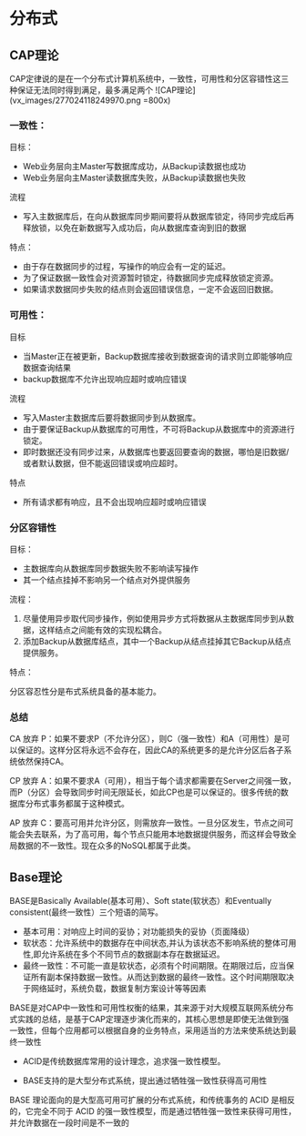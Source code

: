 # 分布式
## CAP理论
CAP定律说的是在一个分布式计算机系统中，一致性，可用性和分区容错性这三种保证无法同时得到满足，最多满足两个
![CAP理论](vx_images/277024118249970.png =800x)

### 一致性：
目标：
* Web业务层向主Master写数据库成功，从Backup读数据也成功
* Web业务层向主Master读数据库失败，从Backup读数据也失败

流程
* 写入主数据库后，在向从数据库同步期间要将从数据库锁定，待同步完成后再释放锁，以免在新数据写入成功后，向从数据库查询到旧的数据

特点：
* 由于存在数据同步的过程，写操作的响应会有一定的延迟。
* 为了保证数据一致性会对资源暂时锁定，待数据同步完成释放锁定资源。
* 如果请求数据同步失败的结点则会返回错误信息，一定不会返回旧数据。

### 可用性：
目标
* 当Master正在被更新，Backup数据库接收到数据查询的请求则立即能够响应数据查询结果
* backup数据库不允许出现响应超时或响应错误

流程
 * 写入Master主数据库后要将数据同步到从数据库。
 * 由于要保证Backup从数据库的可用性，不可将Backup从数据库中的资源进行锁定。
 * 即时数据还没有同步过来，从数据库也要返回要查询的数据，哪怕是旧数据/或者默认数据，但不能返回错误或响应超时。

特点
* 所有请求都有响应，且不会出现响应超时或响应错误

### 分区容错性
目标：
* 主数据库向从数据库同步数据失败不影响读写操作
* 其一个结点挂掉不影响另一个结点对外提供服务

流程：

1. 尽量使用异步取代同步操作，例如使用异步方式将数据从主数据库同步到从数据，这样结点之间能有效的实现松耦合。
2. 添加Backup从数据库结点，其中一个Backup从结点挂掉其它Backup从结点提供服务。

特点：

分区容忍性分是布式系统具备的基本能力。

### 总结

CA 放弃 P：如果不要求P（不允许分区），则C（强一致性）和A（可用性）是可以保证的。这样分区将永远不会存在，因此CA的系统更多的是允许分区后各子系统依然保持CA。

CP 放弃 A：如果不要求A（可用），相当于每个请求都需要在Server之间强一致，而P（分区）会导致同步时间无限延长，如此CP也是可以保证的。很多传统的数据库分布式事务都属于这种模式。

AP 放弃 C：要高可用并允许分区，则需放弃一致性。一旦分区发生，节点之间可能会失去联系，为了高可用，每个节点只能用本地数据提供服务，而这样会导致全局数据的不一致性。现在众多的NoSQL都属于此类。

## Base理论
BASE是Basically Available(基本可用）、Soft state(软状态）和Eventually consistent(最终一致性）三个短语的简写。
* 基本可用：对响应上时间的妥协；对功能损失的妥协（页面降级）
* 软状态：允许系统中的数据存在中间状态,并认为该状态不影响系统的整体可用性,即允许系统在多个不同节点的数据副本存在数据延迟。
* 最终一致性：不可能一直是软状态，必须有个时间期限。在期限过后，应当保证所有副本保持数据一致性。从而达到数据的最终一致性。这个时间期限取决于网络延时，系统负载，数据复制方案设计等等因素

BASE是对CAP中一致性和可用性权衡的结果，其来源于对大规模互联网系统分布式实践的总结，是基于CAP定理逐步演化而来的，其核心思想是即使无法做到强一致性，但每个应用都可以根据自身的业务特点，采用适当的方法来使系统达到最终一致性
* ACID是传统数据库常用的设计理念，追求强一致性模型。

* BASE支持的是大型分布式系统，提出通过牺牲强一致性获得高可用性

BASE 理论面向的是大型高可用可扩展的分布式系统，和传统事务的 ACID 是相反的，它完全不同于 ACID 的强一致性模型，而是通过牺牲强一致性来获得可用性，并允许数据在一段时间是不一致的